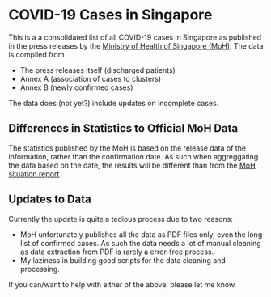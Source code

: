 # COVID-19 Cases in Singapore
This is a a consolidated list of all COVID-19 cases in Singapore as published in the press releases by the [Ministry of Health of Singapore (MoH)](https://www.moh.gov.sg/covid-19). The data is compiled from
* The press releases itself (discharged patients)
* Annex A (association of cases to clusters)
* Annex B (newly confirmed cases)

The data does (not yet?) include updates on incomplete cases.

## Differences in Statistics to Official MoH Data
The statistics published by the MoH is based on the release data of the information, rather than the confirmation date. As such when aggreggating the data based on the date, the results will be different than from the [MoH situation report](https://www.moh.gov.sg/covid-19/situation-report).

## Updates to Data
Currently the update is quite a tedious process due to two reasons:
* MoH unfortunately publishes all the data as PDF files only, even the long list of confirmed cases. As such the data needs a lot of manual cleaning as data extraction from PDF is rarely a error-free process.
* My laziness in building good scripts for the data cleaning and processing.

If you can/want to help with either of the above, please let me know.

